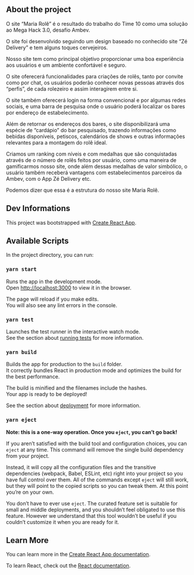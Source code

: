 ## About the project

O site “Maria Rolê” é o resultado do trabalho do Time 10 como uma solução ao Mega Hack 3.0, desafio Ambev.

O site foi desenvolvido seguindo um design baseado no conhecido site “Zé Delivery” e tem alguns toques cervejeiros.

Nosso site tem como principal objetivo proporcionar uma boa experiência aos usuários e um ambiente confortável e seguro.

O site oferecerá funcionalidades para criações de rolês, tanto por convite como por chat, os usuários poderão conhecer novas pessoas através dos “perfis”, de cada rolezeiro e assim interagirem entre si.

O site também oferecerá login na forma convencional e por algumas redes sociais, e uma barra de pesquisa onde o usuário poderá localizar os bares por endereço de estabelecimento.

Além de retornar os endereços dos bares, o site disponibilizará uma espécie de “cardápio” do bar pesquisado, trazendo informações como bebidas disponíveis, petiscos, calendários de shows e outras informações relevantes para a montagem do rolê ideal.

Criamos um ranking com níveis e com medalhas que são conquistadas através de o número de rolês feitos por usuário, como uma maneira de gamificarmos nosso site, onde além dessas medalhas de valor simbólico, o usuário também receberá vantagens com estabelecimentos parceiros da Ambev, com o App Zé Delivery etc.

Podemos dizer que essa é a estrutura do nosso site Maria Rolê.


## Dev Informations

This project was bootstrapped with [Create React App](https://github.com/facebook/create-react-app).

## Available Scripts

In the project directory, you can run:

### `yarn start`

Runs the app in the development mode.<br />
Open [http://localhost:3000](http://localhost:3000) to view it in the browser.

The page will reload if you make edits.<br />
You will also see any lint errors in the console.

### `yarn test`

Launches the test runner in the interactive watch mode.<br />
See the section about [running tests](https://facebook.github.io/create-react-app/docs/running-tests) for more information.

### `yarn build`

Builds the app for production to the `build` folder.<br />
It correctly bundles React in production mode and optimizes the build for the best performance.

The build is minified and the filenames include the hashes.<br />
Your app is ready to be deployed!

See the section about [deployment](https://facebook.github.io/create-react-app/docs/deployment) for more information.

### `yarn eject`

**Note: this is a one-way operation. Once you `eject`, you can’t go back!**

If you aren’t satisfied with the build tool and configuration choices, you can `eject` at any time. This command will remove the single build dependency from your project.

Instead, it will copy all the configuration files and the transitive dependencies (webpack, Babel, ESLint, etc) right into your project so you have full control over them. All of the commands except `eject` will still work, but they will point to the copied scripts so you can tweak them. At this point you’re on your own.

You don’t have to ever use `eject`. The curated feature set is suitable for small and middle deployments, and you shouldn’t feel obligated to use this feature. However we understand that this tool wouldn’t be useful if you couldn’t customize it when you are ready for it.

## Learn More

You can learn more in the [Create React App documentation](https://facebook.github.io/create-react-app/docs/getting-started).

To learn React, check out the [React documentation](https://reactjs.org/).
